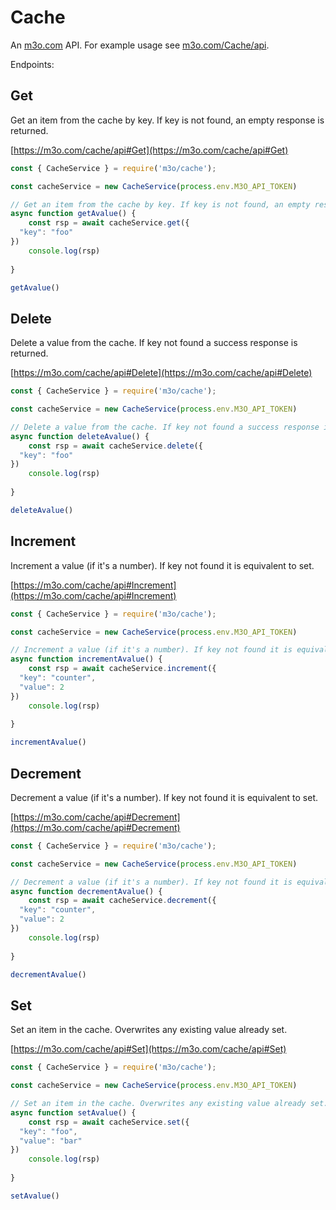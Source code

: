 # Cache

An [m3o.com](https://m3o.com) API. For example usage see [m3o.com/Cache/api](https://m3o.com/Cache/api).

Endpoints:

## Get

Get an item from the cache by key. If key is not found, an empty response is returned.


[https://m3o.com/cache/api#Get](https://m3o.com/cache/api#Get)

```js
const { CacheService } = require('m3o/cache');

const cacheService = new CacheService(process.env.M3O_API_TOKEN)

// Get an item from the cache by key. If key is not found, an empty response is returned.
async function getAvalue() {
	const rsp = await cacheService.get({
  "key": "foo"
})
	console.log(rsp)
	
}

getAvalue()
```
## Delete

Delete a value from the cache. If key not found a success response is returned.


[https://m3o.com/cache/api#Delete](https://m3o.com/cache/api#Delete)

```js
const { CacheService } = require('m3o/cache');

const cacheService = new CacheService(process.env.M3O_API_TOKEN)

// Delete a value from the cache. If key not found a success response is returned.
async function deleteAvalue() {
	const rsp = await cacheService.delete({
  "key": "foo"
})
	console.log(rsp)
	
}

deleteAvalue()
```
## Increment

Increment a value (if it's a number). If key not found it is equivalent to set.


[https://m3o.com/cache/api#Increment](https://m3o.com/cache/api#Increment)

```js
const { CacheService } = require('m3o/cache');

const cacheService = new CacheService(process.env.M3O_API_TOKEN)

// Increment a value (if it's a number). If key not found it is equivalent to set.
async function incrementAvalue() {
	const rsp = await cacheService.increment({
  "key": "counter",
  "value": 2
})
	console.log(rsp)
	
}

incrementAvalue()
```
## Decrement

Decrement a value (if it's a number). If key not found it is equivalent to set.


[https://m3o.com/cache/api#Decrement](https://m3o.com/cache/api#Decrement)

```js
const { CacheService } = require('m3o/cache');

const cacheService = new CacheService(process.env.M3O_API_TOKEN)

// Decrement a value (if it's a number). If key not found it is equivalent to set.
async function decrementAvalue() {
	const rsp = await cacheService.decrement({
  "key": "counter",
  "value": 2
})
	console.log(rsp)
	
}

decrementAvalue()
```
## Set

Set an item in the cache. Overwrites any existing value already set.


[https://m3o.com/cache/api#Set](https://m3o.com/cache/api#Set)

```js
const { CacheService } = require('m3o/cache');

const cacheService = new CacheService(process.env.M3O_API_TOKEN)

// Set an item in the cache. Overwrites any existing value already set.
async function setAvalue() {
	const rsp = await cacheService.set({
  "key": "foo",
  "value": "bar"
})
	console.log(rsp)
	
}

setAvalue()
```
